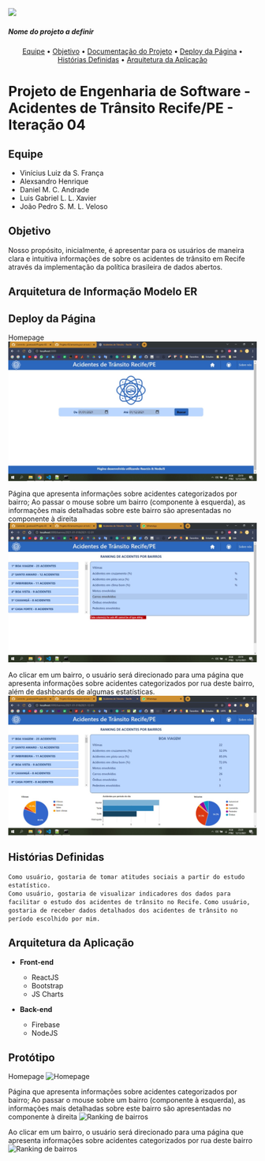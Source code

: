 <img src="https://img.shields.io/static/v1?label=v0.2&message=Em desenvolvimento&color=9399ff&style=for-the-badge&logo=ghost"/>

##### *Nome do projeto a definir*

<p align="center">  <a href="#equipe">Equipe</a> •  <a href="#objetivo">Objetivo</a> •   <a href="#documentação-do-projeto">Documentação do Projeto</a> • <a href="#deploy-da-página">Deploy da Página</a> •  <a href="#histórias-definidas">Histórias Definidas</a> • <a href="#arquitetura-da-aplicação">Arquitetura da Aplicação</a> 

# Projeto de Engenharia de Software - Acidentes de Trânsito Recife/PE - Iteração 04

## Equipe
- Vinícius Luiz da S. França
- Alexsandro Henrique
- Daniel M. C. Andrade
- Luis Gabriel L. L. Xavier
- João Pedro S. M. L. Veloso

## Objetivo
Nosso propósito, inicialmente, é apresentar para os usuários de maneira clara e intuitiva informações de sobre os acidentes de trânsito em Recife através da implementação da política brasileira de dados abertos.

## Arquitetura de Informação  Modelo ER


## Deploy da Página
Homepage
![Homepage](https://github.com/jpveloso0/Projeto-ES/blob/main/Itera%C3%A7%C3%A3o%2003/homepage.jpg)
  
Página que apresenta informações sobre acidentes categorizados por bairro;
Ao passar o mouse sobre um bairro (componente à esquerda), as informações mais detalhadas sobre este bairro são apresentadas no componente à direita
![Ranking de bairros](https://github.com/jpveloso0/Projeto-ES/blob/main/Itera%C3%A7%C3%A3o%2003/page2.jpg)

Ao clicar em um bairro, o usuário será direcionado para uma página que apresenta informações sobre acidentes categorizados por rua deste bairro, além de dashboards de algumas estatísticas.
![Estatísticas](https://github.com/jpveloso0/Projeto-ES/blob/main/Itera%C3%A7%C3%A3o%2003/page1.jpg)


## Histórias Definidas

```Como usuário, gostaria de tomar atitudes sociais a partir do estudo estatístico.```  
```Como usuário, gostaria de visualizar indicadores dos dados para facilitar o estudo dos acidentes de trânsito no Recife.``` 
```Como usuário, gostaria de receber dados detalhados dos acidentes de trânsito no período escolhido por mim. ```

## Arquitetura da Aplicação

* **Front-end**    
  - ReactJS      
  - Bootstrap 
  - JS Charts
  
* **Back-end**     
  - Firebase      
  - NodeJS      


## Protótipo
Homepage
![Homepage](https://github.com/jpveloso0/Projeto-ES/blob/main/Protótipo/Slide1.PNG)

Página que apresenta informações sobre acidentes categorizados por bairro;
Ao passar o mouse sobre um bairro (componente à esquerda), as informações mais detalhadas sobre este bairro são apresentadas no componente à direita
![Ranking de bairros](https://github.com/jpveloso0/Projeto-ES/blob/main/Protótipo/Slide2.PNG)

Ao clicar em um bairro, o usuário será direcionado para uma página que apresenta informações sobre acidentes categorizados por rua deste bairro
![Ranking de bairros](https://github.com/jpveloso0/Projeto-ES/blob/main/Protótipo/Slide3.PNG)


